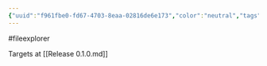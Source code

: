 ```yaml
---
{"uuid":"f961fbe0-fd67-4703-8eaa-02816de6e173","color":"neutral","tags":["fileexplorer"],"embeds":[],"links":["Release 0.1.0.md"],"todos":{"done":[],"pending":[]}}
---
```

#fileexplorer

Targets at [[Release 0.1.0.md]]